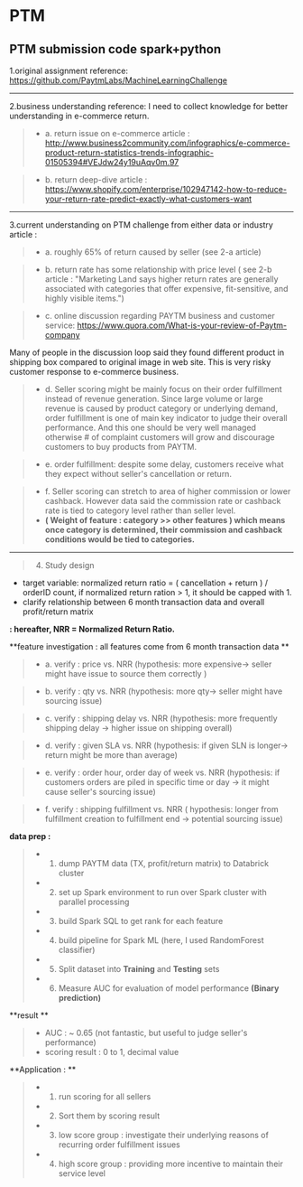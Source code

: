 # PTM

PTM submission code spark+python
---------------------------------------
1.original assignment reference: https://github.com/PaytmLabs/MachineLearningChallenge





---------------------------------------
2.business understanding reference: I need to collect knowledge for better understanding in e-commerce return.

> - a. return issue on e-commerce article : http://www.business2community.com/infographics/e-commerce-product-return-statistics-trends-infographic-01505394#VEJdw24y19uAqv0m.97

> - b. return deep-dive article : https://www.shopify.com/enterprise/102947142-how-to-reduce-your-return-rate-predict-exactly-what-customers-want






---------------------------------------
3.current understanding on PTM challenge from either data or industry article :

> - a. roughly 65% of return caused by seller  (see 2-a article)

> - b. return rate has some relationship with price level ( see 2-b article : "Marketing Land says higher return rates are generally associated with categories that offer expensive, fit-sensitive, and highly visible items.")

> - c. online discussion regarding PAYTM business and customer service: https://www.quora.com/What-is-your-review-of-Paytm-company

Many of people in the discussion loop said they found different product in shipping box compared to original image in web site.
This is very risky customer response to e-commerce business.

> - d. Seller scoring might be mainly focus on their order fulfillment instead of revenue generation.  Since large volume or large revenue is caused by product category or underlying demand, order fulfillment is one of main key indicator to judge their overall performance. And this one should be very well managed otherwise # of complaint customers will grow and discourage customers to buy products from PAYTM.

> - e. order fulfillment: despite some delay, customers receive what they expect without seller's cancellation or return.

> - f. Seller scoring can stretch to area of higher commission or lower cashback. However data said the commission rate or cashback rate is tied to category level rather than seller level. 
> - **( Weight of feature : category >> other features ) which means once category is determined, their commission and cashback conditions would be tied to categories.**




---------------------------------------
>4. Study design
- target variable: normalized return ratio = ( cancellation + return ) / orderID count, if normalized return ration > 1, it should be capped with 1.
- clarify relationship between 6 month transaction data and overall profit/return matrix

**: hereafter, NRR = Normalized Return Ratio.**

**feature investigation : all features come from 6 month transaction data **

> - a. verify : price vs. NRR (hypothesis: more expensive-> seller might have issue to source them correctly )

> - b. verify : qty vs. NRR (hypothesis: more qty-> seller might have sourcing issue)

> - c. verify : shipping delay vs. NRR (hypothesis: more frequently shipping delay ->  higher issue on shipping overall)

> - d. verify : given SLA vs. NRR (hypothesis: if given SLN is longer-> return might be more than average)

> - e. verify : order hour, order day of week vs. NRR (hypothesis: if customers orders are piled in specific time or day -> it might cause seller's sourcing issue)

> - f. verify : shipping fulfillment vs. NRR ( hypothesis: longer from fulfillment creation to fulfillment end -> potential sourcing issue)

**data prep :** 
> - 1. dump PAYTM data (TX, profit/return matrix) to Databrick cluster
> - 2. set up Spark environment to run over Spark cluster with parallel processing
> - 3. build Spark SQL to get rank for each feature
> - 4. build pipeline for Spark ML (here, I used RandomForest classifier)
> - 5. Split dataset into **Training** and **Testing** sets
> - 6. Measure AUC for evaluation of model performance **(Binary prediction)**


**result **
> - AUC : ~ 0.65 (not fantastic, but useful to judge seller's performance)
> - scoring result : 0 to 1, decimal value


**Application : **
> - 1. run scoring for all sellers
> - 2. Sort them by scoring result
> - 3. low score group : investigate their underlying reasons of recurring order fulfillment issues
> - 4. high score group : providing more incentive to maintain their service level
